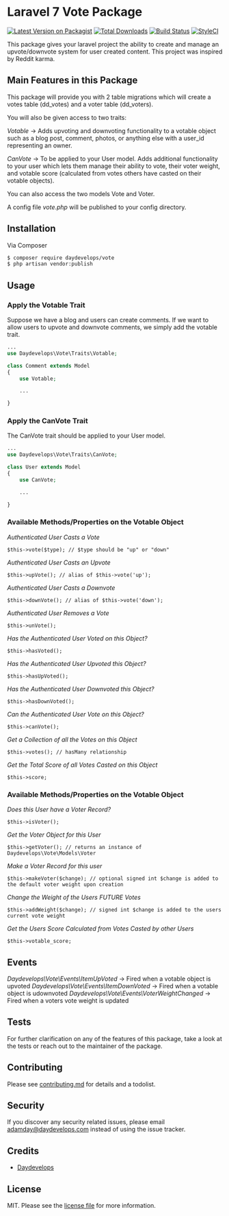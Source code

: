 # Laravel 7 Vote Package

[![Latest Version on Packagist][ico-version]][link-packagist]
[![Total Downloads][ico-downloads]][link-downloads]
[![Build Status][ico-travis]][link-travis]
[![StyleCI][ico-styleci]][link-styleci]

This package gives your laravel project the ability to create and manage an upvote/downvote system for user created content. This project was inspired by Reddit karma.

## Main Features in this Package

This package will provide you with 2 table migrations which will create a votes table (dd_votes) and a voter table (dd_voters). 

You will also be given access to two traits:

*Votable* -> Adds upvoting and downvoting functionality to a votable object such as a blog post, comment, photos, or anything else with a user_id representing an owner.

*CanVote* -> To be applied to your User model. Adds additional functionality to your user which lets them manage their ability to vote, their voter weight, and votable score (calculated from votes others have casted on their votable objects).

You can also access the two models Vote and Voter.

A config file *vote.php* will be published to your config directory.

## Installation

Via Composer

``` bash
$ composer require daydevelops/vote
$ php artisan vendor:publish
```

## Usage

### Apply the Votable Trait

Suppose we have a blog and users can create comments. If we want to allow users to upvote and downvote comments, we simply add the votable trait.

``` php
...
use Daydevelops\Vote\Traits\Votable;

class Comment extends Model
{
    use Votable;

    ...

}
```

### Apply the CanVote Trait

The CanVote trait should be applied to your User model.

``` php
...
use Daydevelops\Vote\Traits\CanVote;

class User extends Model
{
    use CanVote;

    ...

}
```

### Available Methods/Properties on the Votable Object

*Authenticated User Casts a Vote*
``` 
$this->vote($type); // $type should be "up" or "down" 
```

*Authenticated User Casts an Upvote*
``` 
$this->upVote(); // alias of $this->vote('up'); 
```

*Authenticated User Casts a Downvote*
``` 
$this->downVote(); // alias of $this->vote('down'); 
```

*Authenticated User Removes a Vote*
``` 
$this->unVote(); 
```

*Has the Authenticated User Voted on this Object?*
``` 
$this->hasVoted(); 
```

*Has the Authenticated User Upvoted this Object?*
``` 
$this->hasUpVoted(); 
```

*Has the Authenticated User Downvoted this Object?*
``` 
$this->hasDownVoted(); 
```

*Can the Authenticated User Vote on this Object?*
``` 
$this->canVote(); 
```

*Get a Collection of all the Votes on this Object*
``` 
$this->votes(); // hasMany relationship
```

*Get the Total Score of all Votes Casted on this Object*
``` 
$this->score; 
```

### Available Methods/Properties on the Votable Object

*Does this User have a Voter Record?*
``` 
$this->isVoter(); 
```

*Get the Voter Object for this User*
``` 
$this->getVoter(); // returns an instance of Daydevelops\Vote\Models\Voter
```

*Make a Voter Record for this user*
``` 
$this->makeVoter($change); // optional signed int $change is added to the default voter weight upon creation 
```

*Change the Weight of the Users FUTURE Votes*
``` 
$this->addWeight($change); // signed int $change is added to the users current vote weight
```

*Get the Users Score Calculated from Votes Casted by other Users*
``` 
$this->votable_score; 
```

## Events

*Daydevelops\Vote\Events\ItemUpVoted* -> Fired when a votable object is upvoted
*Daydevelops\Vote\Events\ItemDownVoted* -> Fired when a votable object is udownvoted
*Daydevelops\Vote\Events\VoterWeightChanged* -> Fired when a voters vote weight is updated

## Tests

For further clarification on any of the features of this package, take a look at the tests or reach out to the maintainer of the package.

## Contributing

Please see [contributing.md](contributing.md) for details and a todolist.

## Security

If you discover any security related issues, please email adamday@daydevelops.com instead of using the issue tracker.

## Credits

- [Daydevelops][link-author]

## License

MIT. Please see the [license file](license.md) for more information.

[ico-version]: https://img.shields.io/packagist/v/daydevelops/vote.svg?style=flat-square
[ico-downloads]: https://img.shields.io/packagist/dt/daydevelops/vote.svg?style=flat-square
[ico-travis]: https://img.shields.io/travis/daydevelops/vote/master.svg?style=flat-square
[ico-styleci]: https://styleci.io/repos/12345678/shield

[link-packagist]: https://packagist.org/packages/daydevelops/vote
[link-downloads]: https://packagist.org/packages/daydevelops/vote
[link-travis]: https://travis-ci.org/daydevelops/vote
[link-styleci]: https://styleci.io/repos/12345678
[link-author]: https://github.com/daydevelops
[link-contributors]: ../../contributors
